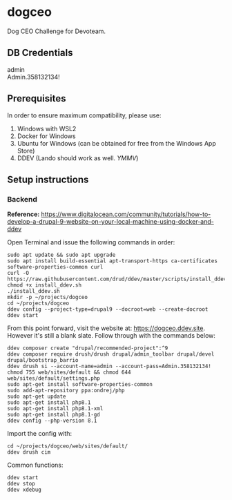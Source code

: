 # dogceo
Dog CEO Challenge for Devoteam.

## DB Credentials
admin  
Admin.358132134!

## Prerequisites
In order to ensure maximum compatibility, please use: 
1. Windows with WSL2
2. Docker for Windows
3. Ubuntu for Windows (can be obtained for free from the Windows App Store)
4. DDEV (Lando should work as well. *YMMV*)

## Setup instructions
### Backend
**Reference:** https://www.digitalocean.com/community/tutorials/how-to-develop-a-drupal-9-website-on-your-local-machine-using-docker-and-ddev

Open Terminal and issue the following commands in order:

    sudo apt update && sudo apt upgrade
    sudo apt install build-essential apt-transport-https ca-certificates software-properties-common curl
    curl -O https://raw.githubusercontent.com/drud/ddev/master/scripts/install_ddev.sh
    chmod +x install_ddev.sh
    ./install_ddev.sh
    mkdir -p ~/projects/dogceo
    cd ~/projects/dogceo
    ddev config --project-type=drupal9 --docroot=web --create-docroot
    ddev start

From this point forward, visit the website at: https://dogceo.ddev.site. However it's still a blank slate. Follow through with the commands below:

    ddev composer create "drupal/recommended-project":^9
    ddev composer require drush/drush drupal/admin_toolbar drupal/devel drupal/bootstrap_barrio
    ddev drush si --account-name=admin --account-pass=Admin.358132134!
    chmod 755 web/sites/default && chmod 644 web/sites/default/settings.php
    sudo apt-get install software-properties-common
    sudo add-apt-repository ppa:ondrej/php
    sudo apt-get update
    sudo apt-get install php8.1
    sudo apt-get install php8.1-xml
    sudo apt-get install php8.1-gd
    ddev config --php-version 8.1

Import the config with:

    cd ~/projects/dogceo/web/sites/default/
    ddev drush cim

Common functions: 

    ddev start
    ddev stop
    ddev xdebug
